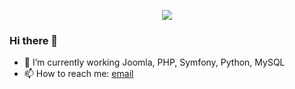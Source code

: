 <p align="center">
  <img src="./bg.gif" />
</p>

### Hi there 👋


- 🔭 I’m currently working Joomla, PHP, Symfony, Python, MySQL
- 📫 How to reach me:  [email](mailto:steven@oyer.fr)

